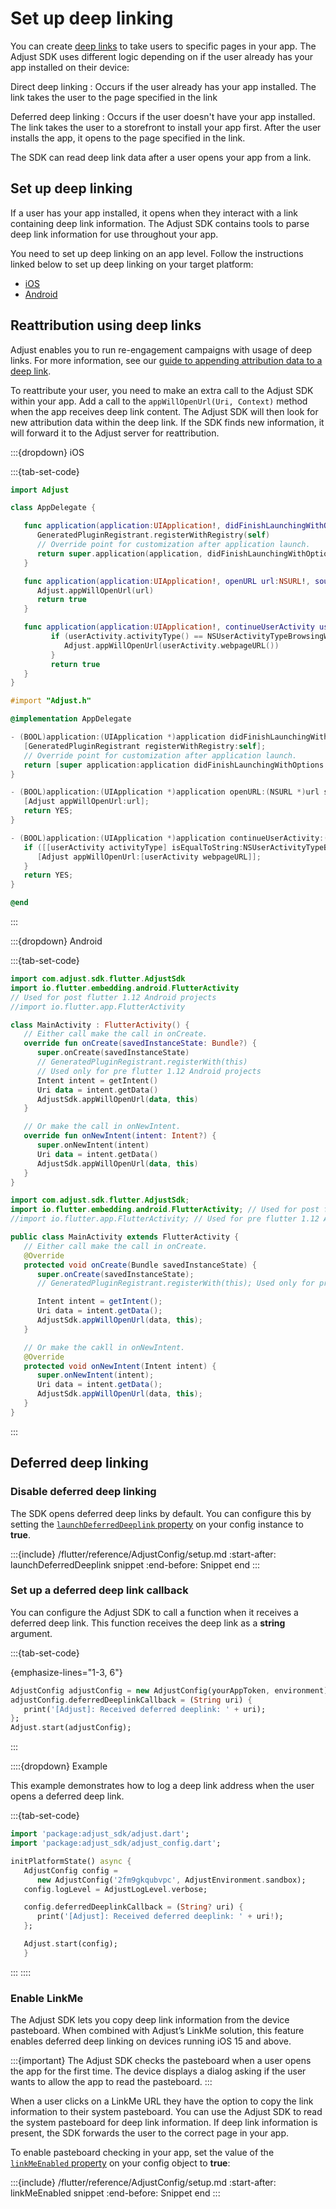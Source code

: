 # Set up deep linking

You can create [deep links](https://help.adjust.com/en/article/deep-links) to take users to specific pages in your app. The Adjust SDK uses different logic depending on if the user already has your app installed on their device:

Direct deep linking
   : Occurs if the user already has your app installed. The link takes the user to the page specified in the link

Deferred deep linking
   : Occurs if the user doesn't have your app installed. The link takes the user to a storefront to install your app first. After the user installs the app, it opens to the page specified in the link.

The SDK can read deep link data after a user opens your app from a link.

## Set up deep linking

If a user has your app installed, it opens when they interact with a link containing deep link information. The Adjust SDK contains tools to parse deep link information for use throughout your app.

You need to set up deep linking on an app level. Follow the instructions linked below to set up deep linking on your target platform:

- [iOS](/ios/configuration/deep-link/index.md)
- [Android](/android/configuration/deep-linking.md)

## Reattribution using deep links

Adjust enables you to run re-engagement campaigns with usage of deep links. For more information, see our [guide to appending attribution data to a deep link](/en/article/manage-reattributions#track-reattributions-via-deeplink-clicks).

To reattribute your user, you need to make an extra call to the Adjust SDK within your app. Add a call to the `appWillOpenUrl(Uri, Context)` method when the app receives deep link content. The Adjust SDK will then look for new attribution data within the deep link. If the SDK finds new information, it will forward it to the Adjust server for reattribution.

:::{dropdown} iOS

:::{tab-set-code}

```swift
import Adjust

class AppDelegate {

   func application(application:UIApplication!, didFinishLaunchingWithOptions launchOptions:NSDictionary!) -> Bool {
      GeneratedPluginRegistrant.registerWithRegistry(self)
      // Override point for customization after application launch.
      return super.application(application, didFinishLaunchingWithOptions:launchOptions)
   }

   func application(application:UIApplication!, openURL url:NSURL!, sourceApplication:String!, annotation:AnyObject!) -> Bool {
      Adjust.appWillOpenUrl(url)
      return true
   }

   func application(application:UIApplication!, continueUserActivity userActivity:NSUserActivity!, restorationHandler:([AnyObject]!)->Void) -> Bool {
         if (userActivity.activityType() == NSUserActivityTypeBrowsingWeb) {
            Adjust.appWillOpenUrl(userActivity.webpageURL())
         }
         return true
   }
}
```

```objective-c
#import "Adjust.h"

@implementation AppDelegate

- (BOOL)application:(UIApplication *)application didFinishLaunchingWithOptions:(NSDictionary *)launchOptions {
   [GeneratedPluginRegistrant registerWithRegistry:self];
   // Override point for customization after application launch.
   return [super application:application didFinishLaunchingWithOptions:launchOptions];
}

- (BOOL)application:(UIApplication *)application openURL:(NSURL *)url sourceApplication:(NSString *)sourceApplication annotation:(id)annotation {
   [Adjust appWillOpenUrl:url];
   return YES;
}

- (BOOL)application:(UIApplication *)application continueUserActivity:(NSUserActivity *)userActivity restorationHandler:(void (^)(NSArray<id<UIUserActivityRestoring>> *restorableObjects))restorationHandler {
   if ([[userActivity activityType] isEqualToString:NSUserActivityTypeBrowsingWeb]) {
      [Adjust appWillOpenUrl:[userActivity webpageURL]];
   }
   return YES;
}

@end
```

:::

:::{dropdown} Android

:::{tab-set-code}

```kotlin
import com.adjust.sdk.flutter.AdjustSdk
import io.flutter.embedding.android.FlutterActivity
// Used for post flutter 1.12 Android projects
//import io.flutter.app.FlutterActivity

class MainActivity : FlutterActivity() {
   // Either call make the call in onCreate.
   override fun onCreate(savedInstanceState: Bundle?) {
      super.onCreate(savedInstanceState)
      // GeneratedPluginRegistrant.registerWith(this)
      // Used only for pre flutter 1.12 Android projects
      Intent intent = getIntent()
      Uri data = intent.getData()
      AdjustSdk.appWillOpenUrl(data, this)
   }

   // Or make the call in onNewIntent.
   override fun onNewIntent(intent: Intent?) {
      super.onNewIntent(intent)
      Uri data = intent.getData()
      AdjustSdk.appWillOpenUrl(data, this)
   }
}
```

```java
import com.adjust.sdk.flutter.AdjustSdk;
import io.flutter.embedding.android.FlutterActivity; // Used for post flutter 1.12 Android projects
//import io.flutter.app.FlutterActivity; // Used for pre flutter 1.12 Android projects

public class MainActivity extends FlutterActivity {
   // Either call make the call in onCreate.
   @Override
   protected void onCreate(Bundle savedInstanceState) {
      super.onCreate(savedInstanceState);
      // GeneratedPluginRegistrant.registerWith(this); Used only for pre flutter 1.12 Android projects

      Intent intent = getIntent();
      Uri data = intent.getData();
      AdjustSdk.appWillOpenUrl(data, this);
   }

   // Or make the cakll in onNewIntent.
   @Override
   protected void onNewIntent(Intent intent) {
      super.onNewIntent(intent);
      Uri data = intent.getData();
      AdjustSdk.appWillOpenUrl(data, this);
   }
}
```

:::

## Deferred deep linking

### Disable deferred deep linking

The SDK opens deferred deep links by default. You can configure this by setting the [`launchDeferredDeeplink` property](#flutter-launchdeferreddeeplink-invocation) on your config instance to **true**.

:::{include} /flutter/reference/AdjustConfig/setup.md
:start-after: launchDeferredDeeplink snippet
:end-before: Snippet end
:::

### Set up a deferred deep link callback

You can configure the Adjust SDK to call a function when it receives a deferred deep link. This function receives the deep link as a **string** argument.

:::{tab-set-code}

{emphasize-lines="1-3, 6"}

```dart
AdjustConfig adjustConfig = new AdjustConfig(yourAppToken, environment);
adjustConfig.deferredDeeplinkCallback = (String uri) {
   print('[Adjust]: Received deferred deeplink: ' + uri);
};
Adjust.start(adjustConfig);
```

:::

::::{dropdown} Example

This example demonstrates how to log a deep link address when the user opens a deferred deep link.

:::{tab-set-code}

```dart
import 'package:adjust_sdk/adjust.dart';
import 'package:adjust_sdk/adjust_config.dart';

initPlatformState() async {
   AdjustConfig config =
      new AdjustConfig('2fm9gkqubvpc', AdjustEnvironment.sandbox);
   config.logLevel = AdjustLogLevel.verbose;

   config.deferredDeeplinkCallback = (String? uri) {
      print('[Adjust]: Received deferred deeplink: ' + uri!);
   };

   Adjust.start(config);
   }
```

:::
::::

### Enable LinkMe

The Adjust SDK lets you copy deep link information from the device pasteboard. When combined with Adjust’s LinkMe solution, this feature enables deferred deep linking on devices running iOS 15 and above.

:::{important}
The Adjust SDK checks the pasteboard when a user opens the app for the first time. The device displays a dialog asking if the user wants to allow the app to read the pasteboard.
:::

When a user clicks on a LinkMe URL they have the option to copy the link information to their system pasteboard. You can use the Adjust SDK to read the system pasteboard for deep link information. If deep link information is present, the SDK forwards the user to the correct page in your app.

To enable pasteboard checking in your app, set the value of the [`linkMeEnabled` property](#flutter-linkmeenabled-invocation) on your config object to **true**:

:::{include} /flutter/reference/AdjustConfig/setup.md
:start-after: linkMeEnabled snippet
:end-before: Snippet end
:::
